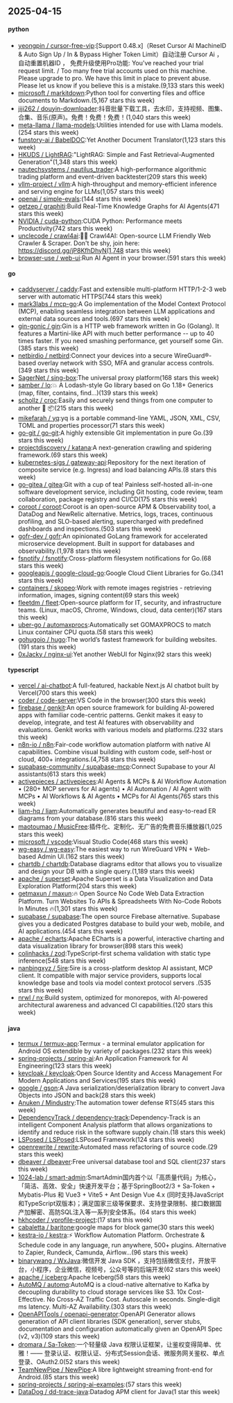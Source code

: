 ## 2025-04-15

#### python
* [yeongpin / cursor-free-vip](https://github.com/yeongpin/cursor-free-vip):[Support 0.48.x]（Reset Cursor AI MachineID & Auto Sign Up / In & Bypass Higher Token Limit）自动注册 Cursor Ai ，自动重置机器ID ， 免费升级使用Pro功能: You've reached your trial request limit. / Too many free trial accounts used on this machine. Please upgrade to pro. We have this limit in place to prevent abuse. Please let us know if you believe this is a mistake.(9,133 stars this week)
* [microsoft / markitdown](https://github.com/microsoft/markitdown):Python tool for converting files and office documents to Markdown.(5,167 stars this week)
* [jiji262 / douyin-downloader](https://github.com/jiji262/douyin-downloader):抖音批量下载工具，去水印，支持视频、图集、合集、音乐(原声)。免费！免费！免费！(1,040 stars this week)
* [meta-llama / llama-models](https://github.com/meta-llama/llama-models):Utilities intended for use with Llama models.(254 stars this week)
* [funstory-ai / BabelDOC](https://github.com/funstory-ai/BabelDOC):Yet Another Document Translator(1,123 stars this week)
* [HKUDS / LightRAG](https://github.com/HKUDS/LightRAG):"LightRAG: Simple and Fast Retrieval-Augmented Generation"(1,348 stars this week)
* [nautechsystems / nautilus_trader](https://github.com/nautechsystems/nautilus_trader):A high-performance algorithmic trading platform and event-driven backtester(209 stars this week)
* [vllm-project / vllm](https://github.com/vllm-project/vllm):A high-throughput and memory-efficient inference and serving engine for LLMs(1,057 stars this week)
* [openai / simple-evals](https://github.com/openai/simple-evals):(144 stars this week)
* [getzep / graphiti](https://github.com/getzep/graphiti):Build Real-Time Knowledge Graphs for AI Agents(471 stars this week)
* [NVIDIA / cuda-python](https://github.com/NVIDIA/cuda-python):CUDA Python: Performance meets Productivity(742 stars this week)
* [unclecode / crawl4ai](https://github.com/unclecode/crawl4ai):🚀🤖 Crawl4AI: Open-source LLM Friendly Web Crawler & Scraper. Don't be shy, join here: https://discord.gg/jP8KfhDhyN(1,748 stars this week)
* [browser-use / web-ui](https://github.com/browser-use/web-ui):Run AI Agent in your browser.(591 stars this week)

#### go
* [caddyserver / caddy](https://github.com/caddyserver/caddy):Fast and extensible multi-platform HTTP/1-2-3 web server with automatic HTTPS(744 stars this week)
* [mark3labs / mcp-go](https://github.com/mark3labs/mcp-go):A Go implementation of the Model Context Protocol (MCP), enabling seamless integration between LLM applications and external data sources and tools.(697 stars this week)
* [gin-gonic / gin](https://github.com/gin-gonic/gin):Gin is a HTTP web framework written in Go (Golang). It features a Martini-like API with much better performance -- up to 40 times faster. If you need smashing performance, get yourself some Gin.(385 stars this week)
* [netbirdio / netbird](https://github.com/netbirdio/netbird):Connect your devices into a secure WireGuard®-based overlay network with SSO, MFA and granular access controls.(349 stars this week)
* [SagerNet / sing-box](https://github.com/SagerNet/sing-box):The universal proxy platform(168 stars this week)
* [samber / lo](https://github.com/samber/lo):💥 A Lodash-style Go library based on Go 1.18+ Generics (map, filter, contains, find...)(139 stars this week)
* [schollz / croc](https://github.com/schollz/croc):Easily and securely send things from one computer to another 🐊 📦(215 stars this week)
* [mikefarah / yq](https://github.com/mikefarah/yq):yq is a portable command-line YAML, JSON, XML, CSV, TOML and properties processor(71 stars this week)
* [go-git / go-git](https://github.com/go-git/go-git):A highly extensible Git implementation in pure Go.(39 stars this week)
* [projectdiscovery / katana](https://github.com/projectdiscovery/katana):A next-generation crawling and spidering framework.(69 stars this week)
* [kubernetes-sigs / gateway-api](https://github.com/kubernetes-sigs/gateway-api):Repository for the next iteration of composite service (e.g. Ingress) and load balancing APIs.(8 stars this week)
* [go-gitea / gitea](https://github.com/go-gitea/gitea):Git with a cup of tea! Painless self-hosted all-in-one software development service, including Git hosting, code review, team collaboration, package registry and CI/CD(175 stars this week)
* [coroot / coroot](https://github.com/coroot/coroot):Coroot is an open-source APM & Observability tool, a DataDog and NewRelic alternative. Metrics, logs, traces, continuous profiling, and SLO-based alerting, supercharged with predefined dashboards and inspections.(503 stars this week)
* [gofr-dev / gofr](https://github.com/gofr-dev/gofr):An opinionated GoLang framework for accelerated microservice development. Built in support for databases and observability.(1,978 stars this week)
* [fsnotify / fsnotify](https://github.com/fsnotify/fsnotify):Cross-platform filesystem notifications for Go.(68 stars this week)
* [googleapis / google-cloud-go](https://github.com/googleapis/google-cloud-go):Google Cloud Client Libraries for Go.(341 stars this week)
* [containers / skopeo](https://github.com/containers/skopeo):Work with remote images registries - retrieving information, images, signing content(69 stars this week)
* [fleetdm / fleet](https://github.com/fleetdm/fleet):Open-source platform for IT, security, and infrastructure teams. (Linux, macOS, Chrome, Windows, cloud, data center)(167 stars this week)
* [uber-go / automaxprocs](https://github.com/uber-go/automaxprocs):Automatically set GOMAXPROCS to match Linux container CPU quota.(58 stars this week)
* [gohugoio / hugo](https://github.com/gohugoio/hugo):The world’s fastest framework for building websites.(191 stars this week)
* [0xJacky / nginx-ui](https://github.com/0xJacky/nginx-ui):Yet another WebUI for Nginx(92 stars this week)

#### typescript
* [vercel / ai-chatbot](https://github.com/vercel/ai-chatbot):A full-featured, hackable Next.js AI chatbot built by Vercel(700 stars this week)
* [coder / code-server](https://github.com/coder/code-server):VS Code in the browser(300 stars this week)
* [firebase / genkit](https://github.com/firebase/genkit):An open source framework for building AI-powered apps with familiar code-centric patterns. Genkit makes it easy to develop, integrate, and test AI features with observability and evaluations. Genkit works with various models and platforms.(232 stars this week)
* [n8n-io / n8n](https://github.com/n8n-io/n8n):Fair-code workflow automation platform with native AI capabilities. Combine visual building with custom code, self-host or cloud, 400+ integrations.(4,758 stars this week)
* [supabase-community / supabase-mcp](https://github.com/supabase-community/supabase-mcp):Connect Supabase to your AI assistants(613 stars this week)
* [activepieces / activepieces](https://github.com/activepieces/activepieces):AI Agents & MCPs & AI Workflow Automation • (280+ MCP servers for AI agents) • AI Automation / AI Agent with MCPs • AI Workflows & AI Agents • MCPs for AI Agents(765 stars this week)
* [liam-hq / liam](https://github.com/liam-hq/liam):Automatically generates beautiful and easy-to-read ER diagrams from your database.(816 stars this week)
* [maotoumao / MusicFree](https://github.com/maotoumao/MusicFree):插件化、定制化、无广告的免费音乐播放器(1,025 stars this week)
* [microsoft / vscode](https://github.com/microsoft/vscode):Visual Studio Code(468 stars this week)
* [wg-easy / wg-easy](https://github.com/wg-easy/wg-easy):The easiest way to run WireGuard VPN + Web-based Admin UI.(162 stars this week)
* [chartdb / chartdb](https://github.com/chartdb/chartdb):Database diagrams editor that allows you to visualize and design your DB with a single query.(1,189 stars this week)
* [apache / superset](https://github.com/apache/superset):Apache Superset is a Data Visualization and Data Exploration Platform(204 stars this week)
* [getmaxun / maxun](https://github.com/getmaxun/maxun):🔥 Open Source No Code Web Data Extraction Platform. Turn Websites To APIs & Spreadsheets With No-Code Robots In Minutes 🔥(1,301 stars this week)
* [supabase / supabase](https://github.com/supabase/supabase):The open source Firebase alternative. Supabase gives you a dedicated Postgres database to build your web, mobile, and AI applications.(454 stars this week)
* [apache / echarts](https://github.com/apache/echarts):Apache ECharts is a powerful, interactive charting and data visualization library for browser(898 stars this week)
* [colinhacks / zod](https://github.com/colinhacks/zod):TypeScript-first schema validation with static type inference(548 stars this week)
* [nanbingxyz / 5ire](https://github.com/nanbingxyz/5ire):5ire is a cross-platform desktop AI assistant, MCP client. It compatible with major service providers, supports local knowledge base and tools via model context protocol servers .(535 stars this week)
* [nrwl / nx](https://github.com/nrwl/nx):Build system, optimized for monorepos, with AI-powered architectural awareness and advanced CI capabilities.(120 stars this week)

#### java
* [termux / termux-app](https://github.com/termux/termux-app):Termux - a terminal emulator application for Android OS extendible by variety of packages.(232 stars this week)
* [spring-projects / spring-ai](https://github.com/spring-projects/spring-ai):An Application Framework for AI Engineering(123 stars this week)
* [keycloak / keycloak](https://github.com/keycloak/keycloak):Open Source Identity and Access Management For Modern Applications and Services(195 stars this week)
* [google / gson](https://github.com/google/gson):A Java serialization/deserialization library to convert Java Objects into JSON and back(28 stars this week)
* [Anuken / Mindustry](https://github.com/Anuken/Mindustry):The automation tower defense RTS(45 stars this week)
* [DependencyTrack / dependency-track](https://github.com/DependencyTrack/dependency-track):Dependency-Track is an intelligent Component Analysis platform that allows organizations to identify and reduce risk in the software supply chain.(18 stars this week)
* [LSPosed / LSPosed](https://github.com/LSPosed/LSPosed):LSPosed Framework(124 stars this week)
* [openrewrite / rewrite](https://github.com/openrewrite/rewrite):Automated mass refactoring of source code.(29 stars this week)
* [dbeaver / dbeaver](https://github.com/dbeaver/dbeaver):Free universal database tool and SQL client(237 stars this week)
* [1024-lab / smart-admin](https://github.com/1024-lab/smart-admin):SmartAdmin国内首个以「高质量代码」为核心，「简洁、高效、安全」快速开发平台；基于SpringBoot2/3 + Sa-Token + Mybatis-Plus 和 Vue3 + Vite5 + Ant Design Vue 4.x (同时支持JavaScript和TypeScript双版本)；满足国家三级等保要求、支持登录限制、接口数据国产加解密、高防SQL注入等一系列安全体系。(64 stars this week)
* [hkhcoder / vprofile-project](https://github.com/hkhcoder/vprofile-project):(17 stars this week)
* [cabaletta / baritone](https://github.com/cabaletta/baritone):google maps for block game(30 stars this week)
* [kestra-io / kestra](https://github.com/kestra-io/kestra):⚡ Workflow Automation Platform. Orchestrate & Schedule code in any language, run anywhere, 500+ plugins. Alternative to Zapier, Rundeck, Camunda, Airflow...(96 stars this week)
* [binarywang / WxJava](https://github.com/binarywang/WxJava):微信开发 Java SDK ，支持包括微信支付，开放平台，小程序，企业微信，视频号，公众号等的后端开发(62 stars this week)
* [apache / iceberg](https://github.com/apache/iceberg):Apache Iceberg(58 stars this week)
* [AutoMQ / automq](https://github.com/AutoMQ/automq):AutoMQ is a cloud-native alternative to Kafka by decoupling durability to cloud storage services like S3. 10x Cost-Effective. No Cross-AZ Traffic Cost. Autoscale in seconds. Single-digit ms latency. Multi-AZ Availability.(303 stars this week)
* [OpenAPITools / openapi-generator](https://github.com/OpenAPITools/openapi-generator):OpenAPI Generator allows generation of API client libraries (SDK generation), server stubs, documentation and configuration automatically given an OpenAPI Spec (v2, v3)(109 stars this week)
* [dromara / Sa-Token](https://github.com/dromara/Sa-Token):一个轻量级 Java 权限认证框架，让鉴权变得简单、优雅！—— 登录认证、权限认证、分布式Session会话、微服务网关鉴权、单点登录、OAuth2.0(52 stars this week)
* [TeamNewPipe / NewPipe](https://github.com/TeamNewPipe/NewPipe):A libre lightweight streaming front-end for Android.(85 stars this week)
* [spring-projects / spring-ai-examples](https://github.com/spring-projects/spring-ai-examples):(57 stars this week)
* [DataDog / dd-trace-java](https://github.com/DataDog/dd-trace-java):Datadog APM client for Java(1 star this week)
